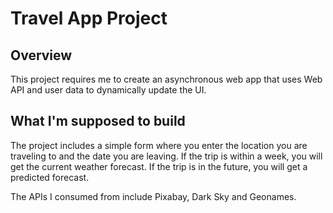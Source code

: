 # Travel App Project

## Overview
This project requires me to create an asynchronous web app that uses Web API and user data to dynamically update the UI.

## What I'm supposed to build
The project includes a simple form where you enter the location you are traveling to and the date you are leaving. If the trip is within a week, you will get the current weather forecast. If the trip is in the future, you will get a predicted forecast.

The APIs I consumed from include Pixabay, Dark Sky and Geonames.